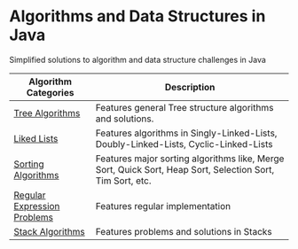 # Algorithms and Data Structures in Java
Simplified solutions to algorithm and data structure challenges in Java

| Algorithm Categories                                                                                                                          | Description                                                                                               |
|-----------------------------------------------------------------------------------------------------------------------------------------------|-----------------------------------------------------------------------------------------------------------|
| [Tree Algorithms](https://github.com/Austinuc/Algorithms-and-Data-Structures-in-Java/tree/main/src/main/java/BST)                             | Features general Tree structure algorithms and solutions.                                                 |
| [Liked Lists](https://github.com/Austinuc/Algorithms-and-Data-Structures-in-Java/tree/main/src/main/java/Linked_Lists_Algorithms)             | Features algorithms in Singly-Linked-Lists, Doubly-Linked-Lists, Cyclic-Linked-Lists                      |
| [Sorting Algorithms](https://github.com/Austinuc/Algorithms-and-Data-Structures-in-Java/tree/main/src/main/java/Sorting_Algorithms)           | Features major sorting algorithms like, Merge Sort, Quick Sort, Heap Sort, Selection Sort, Tim Sort, etc. |
| [Regular Expression Problems](https://github.com/Austinuc/Algorithms-and-Data-Structures-in-Java/tree/main/src/main/java/Regular_Expressions) | Features regular implementation                                                                           |
| [Stack Algorithms](https://github.com/Austinuc/Algorithms-and-Data-Structures-in-Java/tree/main/src/main/java/Stack)                          | Features problems and solutions in Stacks                                                                 |